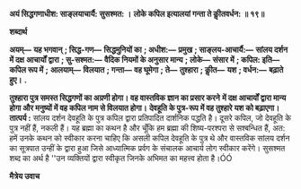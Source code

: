 **अयं सिद्धगणाधीश: साङ्लयाचार्यै: सुसश्मत: ।** **लोके कपिल इत्यालयां गन्ता ते कीॢतवर्धन: ॥ १९॥** 

**शब्दार्थ** 

**अयम्—** **यह भगवान्** **; सिद्ध-गण—** **सिद्धमुनियों का** **; अधीश:—** **प्रमुख** **; साङ्लय-आचार्यै:—** **सांलय दर्शन में दक्ष** **आचार्यों द्वारा** **; सु-सश्मत:—** **वैदिक नियमों के अनुसार मान्य** **; लोके—** **संसार में** **; कपिल: इति—** **कपिल रूप में** **;** **आलयाम्—** **विलयात** **; गन्ता—** **वह घूमेगा** **; ते—** **तुश्हारा** **; कीॢत—** **यश** **; वर्धन:—** **बढ़ाते हुए।** **.** 

**तुश्हारा पुत्र समस्त सिद्धगणों का अग्रणी होगा। वह वास्तविक ज्ञान का प्रसार करने** **में दक्ष आचार्यों द्वारा मान्य होगा और मनुष्यों में वह कपिल नाम से विलयात होगा।** **देवहूति के पुत्र-रूप में वह तुश्हारे यश को बढ़ाएगा।** **तात्पर्य :** सांलय दर्शन देवहूति के पुत्र कपिल द्वारा प्रतिपादित दार्शनिक पद्धति है। दूसरे कपिल, जो देवहूति के पुत्र नहीं हैं, नकली हैं। यह ब्रह्मा का कथन है और चूँकि हम ब्रह्मा की शिष्य-परश्परा से सश्बन्धित हैं, अत: हमें उनके कथन को स्वीकार करना चाहिए कि असली कपिल देवहूति के पुत्र थे और वास्तविक सांलय दर्शन का सूत्रपात उन्हीं के द्वारा हुआ जिसे आध्यात्मिक प्रर्वग के संचालक आचार्य लोग स्वीकार करेंगे। सुसश्मत शब्द का अर्थ है ''उन व्यक्तियों द्वारा स्वीकृत जिनके अभिमत का महत्त्व होता है।ÓÓ  

**मैत्रेय उवाच** 